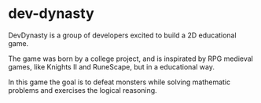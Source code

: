 # dev-dynasty

DevDynasty is a group of developers excited to build a 2D educational game.

The game was born by a college project, and is inspirated by RPG medieval games, like Knights II and RuneScape, but in a educational way.

In this game the goal is to defeat monsters while solving mathematic problems and exercises the logical reasoning.
